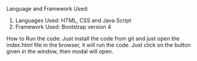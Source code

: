Language and Framework Used:
1)	Languages Used: HTML, CSS and Java Script
2)	Framework Used: Bootstrap version 4

How to Run the code:
Just install the code from git and just open the index.html file in the browser, it will run the code. Just click on the button given in the window, then modal will open.

